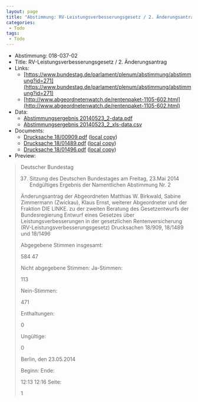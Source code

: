 ```yaml
---
layout: page
title: "Abstimmung: RV-Leistungsverbesserungsgesetz / 2. Änderungsantrag"
categories:
 - Todo
tags:
 - Todo
---
```


* Abstimmung: 018-037-02
* Title: RV-Leistungsverbesserungsgesetz / 2. Änderungsantrag
* Links: 
    * [https://www.bundestag.de/parlament/plenum/abstimmung/abstimmung?id=271](https://www.bundestag.de/parlament/plenum/abstimmung/abstimmung?id=271)
    * [http://www.abgeordnetenwatch.de/rentenpaket-1105-602.html](http://www.abgeordnetenwatch.de/rentenpaket-1105-602.html)
* Data: 
    * [Abstimmungsergebnis 20140523_2-data.pdf](/res/abstimmungsliste/20140523_2-data.pdf)
    * [Abstimmungsergebnis 20140523_2_xls-data.csv](/res/abstimmungsliste/analyses/20140523_2_xls-data.csv)
* Documents: 
    * [Drucksache 18/00909.pdf](http://dip21.bundestag.de/dip21/btd/18/009/1800909.pdf) ([local copy](/res/abstimmungsdaten/018-037-02/1800909.pdf))
    * [Drucksache 18/01489.pdf](http://dip21.bundestag.de/dip21/btd/18/014/1801489.pdf) ([local copy](/res/abstimmungsdaten/018-037-02/1801489.pdf))
    * [Drucksache 18/01496.pdf](http://dip21.bundestag.de/dip21/btd/18/014/1801496.pdf) ([local copy](/res/abstimmungsdaten/018-037-02/1801496.pdf))
* Preview: 
> Deutscher Bundestag
> 
> 37. Sitzung des Deutschen Bundestages
> am Freitag, 23.Mai 2014
> Endgültiges Ergebnis der Namentlichen Abstimmung Nr. 2
> 
> Änderungsantrag der Abgeordneten Matthias W. Birkwald, Sabine Zimmermann
> (Zwickau), Klaus Ernst, weiterer Abgeordneter und der Fraktion DIE LINKE.
> zu der zweiten Beratung des Gesetzentwurfs der Bundesregierung
> Entwurf eines Gesetzes über Leistungsverbesserungen in der gesetzlichen
> Rentenversicherung (RV-Leistungsverbesserungsgesetz)
> Drucksachen 18/909, 18/1489 und 18/1496
> 
> Abgegebene Stimmen insgesamt:
> 
> 584
> 47
> 
> Nicht abgegebene Stimmen:
> Ja-Stimmen:
> 
> 113
> 
> Nein-Stimmen:
> 
> 471
> 
> Enthaltungen:
> 
> 0
> 
> Ungültige:
> 
> 0
> 
> Berlin, den 23.05.2014
> 
> Beginn:
> Ende:
> 
> 12:13
> 12:16
> Seite:
> 
> 1
> 
> 

